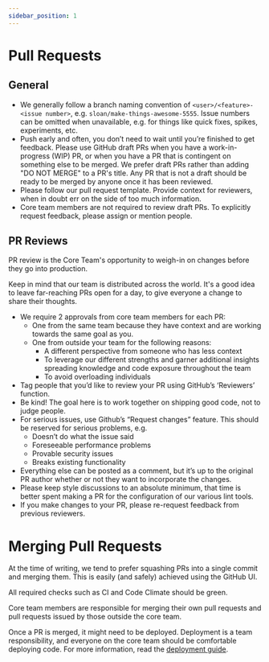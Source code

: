 ```yaml
---
sidebar_position: 1
---
```


# Pull Requests

## General

- We generally follow a branch naming convention of
  `<user>/<feature>-<issue number>`, e.g. `sloan/make-things-awesome-5555`.
  Issue numbers can be omitted when unavailable, e.g. for things like quick
  fixes, spikes, experiments, etc.
- Push early and often, you don’t need to wait until you’re finished to get
  feedback. Please use GitHub draft PRs when you have a work-in-progress (WIP)
  PR, or when you have a PR that is contingent on something else to be merged.
  We prefer draft PRs rather than adding "DO NOT MERGE" to a PR's title. Any PR
  that is not a draft should be ready to be merged by anyone once it has been
  reviewed.
- Please follow our pull request template. Provide context for reviewers, when
  in doubt err on the side of too much information.
- Core team members are not required to review draft PRs. To explicitly request
  feedback, please assign or mention people.

## PR Reviews

PR review is the Core Team's opportunity to weigh-in on changes before they go
into production.

Keep in mind that our team is distributed across the world. It's a good idea to
leave far-reaching PRs open for a day, to give everyone a change to share their
thoughts.

- We require 2 approvals from core team members for each PR:
  - One from the same team because they have context and are working towards the
    same goal as you.
  - One from outside your team for the following reasons:
    - A different perspective from someone who has less context
    - To leverage our different strengths and garner additional insights
      spreading knowledge and code exposure throughout the team
    - To avoid overloading individuals
- Tag people that you’d like to review your PR using GitHub’s ‘Reviewers’
  function.
- Be kind! The goal here is to work together on shipping good code, not to judge
  people.
- For serious issues, use Github’s “Request changes” feature. This should be
  reserved for serious problems, e.g.
  - Doesn’t do what the issue said
  - Foreseeable performance problems
  - Provable security issues
  - Breaks existing functionality
- Everything else can be posted as a comment, but it’s up to the original PR
  author whether or not they want to incorporate the changes.
- Please keep style discussions to an absolute minimum, that time is better
  spent making a PR for the configuration of our various lint tools.
- If you make changes to your PR, please re-request feedback from previous
  reviewers.

# Merging Pull Requests

At the time of writing, we tend to prefer squashing PRs into a single commit and
merging them. This is easily (and safely) achieved using the GitHub UI.

All required checks such as CI and Code Climate should be green.

Core team members are responsible for merging their own pull requests and pull
requests issued by those outside the core team.

Once a PR is merged, it might need to be deployed. Deployment is a team
responsibility, and everyone on the core team should be comfortable deploying
code. For more information, read the
[deployment guide](https://docs.forem.com/maintainers/deployment).
